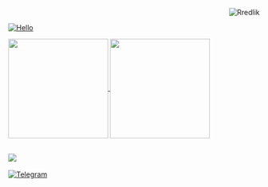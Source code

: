 
<p align="right"> <img src="https://komarev.com/ghpvc/?username=Rredlik&color=blueviolet&style=plastic&label=PROFILE+VIEWS" alt="Rredlik" /> </p>

[![Hello](https://readme-typing-svg.herokuapp.com?font=Ubuntu&pause=1000&color=DD39F7&width=435&lines=Hi+there;I'am+rredlik)](https://git.io/typing-svg)

<!--
<h1 align="left"> Hi there <img src="https://raw.githubusercontent.com/ABSphreak/ABSphreak/master/gifs/Hi.gif" width="30px"></h1>
-->


<a href="https://github.com/anuraghazra/github-readme-stats">
  <img height=200 align="center" src="https://github-readme-stats.vercel.app/api?username=Rredlik&show_icons=true&theme=radical" />
</a>
<a href="https://github.com/anuraghazra/convoychat">
  <img height=200 align="center" src="https://github-readme-stats.vercel.app/api/top-langs?username=Rredlik&layout=compact&langs_count=8&card_width=320&theme=radical" />
</a><br><br>

![](https://www.codewars.com/users/Rredlik/badges/large)<br><br>
[![Telegram](https://img.shields.io/badge/Telegram-2CA5E0?style=for-the-badge&logo=telegram&logoColor=white)](https://t.me/skidikis)

<!--
**Rredlik/rredlik** is a ✨ _special_ ✨ repository because its `README.md` (this file) appears on your GitHub profile.

Here are some ideas to get you started:

- 🔭 I’m currently working on ...
- 🌱 I’m currently learning ...
- 👯 I’m looking to collaborate on ...
- 🤔 I’m looking for help with ...
- 💬 Ask me about ...
- 📫 How to reach me: ...
- 😄 Pronouns: ...
- ⚡ Fun fact: ...
-->
